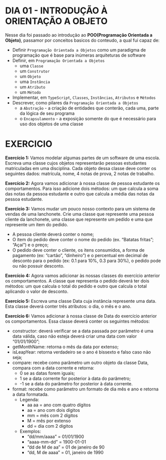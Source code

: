 # DIA 01 - INTRODUÇÃO À ORIENTAÇÃO A OBJETO

Nesse dia foi passado ao introdução ao **POO(Programação Orientada a Objeto)**, passamor por conceitos basicos do conteudo, a qual fui capaz de:

- Definir `Programação Orientada a Objetos` como um paradigma de programação que é base para inúmeras arquiteturas de software
- Definir, em `Programação Orientada a Objetos`
  - uma `Classe`
  - um `Construtor`
  - um `Objeto`
  - uma `Instância`
  - um `Atributo`
  - um `Método`
- Implementar, em `TypeScript`, `Classes`, `Instâncias`, `Atributos` e `Métodos`
- Descrever, como pilares da `Programação Orientada a Objetos`
  - a `Abstração` - a criação de entidades que conterão, cada uma, parte da lógica de seu programa
  - o `Encapsulamento` - a exposição somente do que é necessário para uso dos objetos de uma classe

# EXERCICIO

**Exercício 1:** Vamos modelar algumas partes de um software de uma escola. Escreva uma classe cujos objetos representarão pessoas estudantes matriculadas em uma disciplina. Cada objeto dessa classe deve conter os seguintes dados: matrícula, nome, 4 notas de prova, 2 notas de trabalho.

**Exercício 2:** Agora vamos adicionar à nossa classe de pessoa estudante os comportamentos. Para isso adicione dois métodos: um que calcula a soma das notas da pessoa estudante e outro que calcula a média das notas da pessoa estudante.

**Exercício 3:** Vamos mudar um pouco nosso contexto para um sistema de vendas de uma lanchonete. Crie uma classe que represente uma pessoa cliente da lanchonete, uma classe que represente um pedido e uma que represente um item do pedido.

- A pessoa cliente deverá conter o nome;
- O item do pedido deve conter o nome do pedido (ex. “Batatas fritas”; “Açaí”) e o preço;
- O pedido deve conter o cliente, os itens consumidos, a forma de pagamento (ex: “cartão”, “dinheiro”) e o percentual em decimal de desconto para o pedido (ex: 0.1 para 10%, 0.3 para 30%), o pedido pode ou não possuir desconto.

**Exercício 4:** Agora vamos adicionar às nossas classes do exercício anterior os comportamentos. A classe que representa o pedido deverá ter dois métodos: um que calcula o total do pedido e outro que calcula o total aplicando o valor de desconto.

**Exercício 5:** Escreva uma classe Data cuja instância represente uma data. Esta classe deverá conter três atributos: o dia, o mês e o ano.

**Exercício 6:** Vamos adicionar à nossa classe de Data do exercício anterior os comportamentos. Essa classe deverá conter os seguintes métodos:

- constructor: deverá verificar se a data passada por parâmetro é uma data válida, caso não esteja deverá criar uma data com valor “01/01/1900”;
- getMonthName: retorna o mês da data por extenso;
- isLeapYear: retorna verdadeiro se o ano é bissexto e falso caso não seja;
- compare: recebe como parâmetro um outro objeto da classe Data, compara com a data corrente e retorna:
  - 0 se as datas forem iguais;
  - 1 se a data corrente for posterior à data do parâmetro;
  - -1 se a data do parâmetro for posterior à data corrente.
- format: recebe como parâmetro um formato de dia mês e ano e retorna a data formatada.
  - Legenda:
    - aa aa = ano com quatro dígitos
    - aa = ano com dois dígitos
    - mm = mês com 2 dígitos
    - M = mês por extenso
    - dd = dia com 2 dígitos
  - Exemplos:
    - “dd/mm/aaaa” = 01/01/1900
    - “aaaa-mm-dd” = 1900-01-01
    - “dd de M de aa” = 01 de janeiro de 90
    - “dd, M de aaaa” = 01, janeiro de 1990